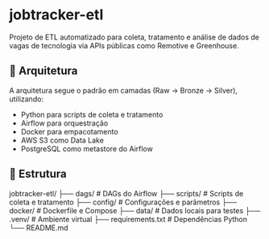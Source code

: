 # jobtracker-etl

Projeto de ETL automatizado para coleta, tratamento e análise de dados de vagas de tecnologia via APIs públicas como Remotive e Greenhouse.

## 📐 Arquitetura
A arquitetura segue o padrão em camadas (Raw → Bronze → Silver), utilizando:
- Python para scripts de coleta e tratamento
- Airflow para orquestração
- Docker para empacotamento
- AWS S3 como Data Lake
- PostgreSQL como metastore do Airflow

## 📁 Estrutura

jobtracker-etl/
├── dags/ # DAGs do Airflow
├── scripts/ # Scripts de coleta e tratamento
├── config/ # Configurações e parâmetros
├── docker/ # Dockerfile e Compose
├── data/ # Dados locais para testes
├── .venv/ # Ambiente virtual
├── requirements.txt # Dependências Python
└── README.md